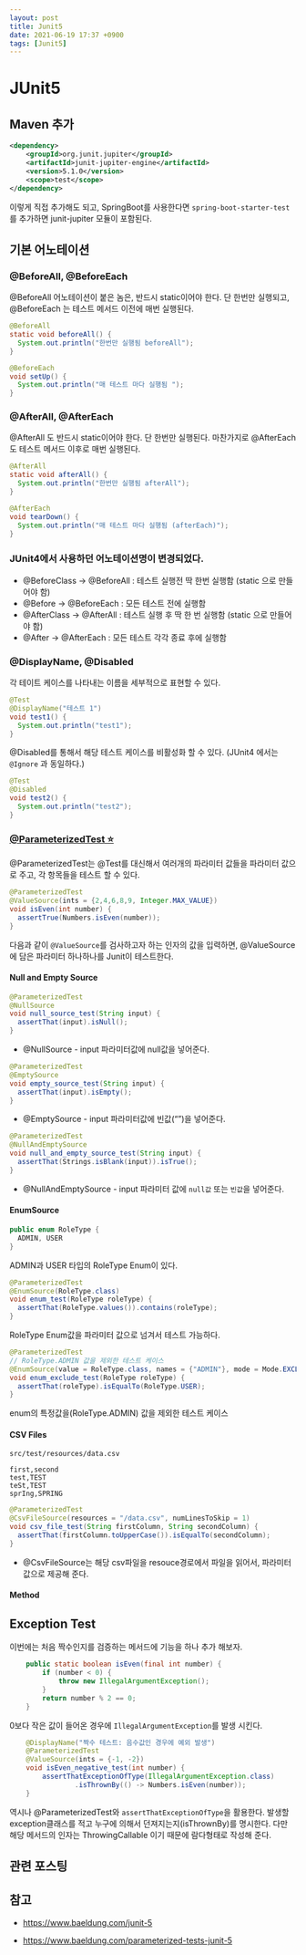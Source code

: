 ```yaml
---
layout: post
title: Junit5 
date: 2021-06-19 17:37 +0900
tags: [Junit5]
---
```


# JUnit5



## Maven 추가 

```xml
<dependency>
    <groupId>org.junit.jupiter</groupId>
    <artifactId>junit-jupiter-engine</artifactId>
    <version>5.1.0</version>
    <scope>test</scope>
</dependency>
```

이렇게 직접 추가해도 되고, SpringBoot를 사용한다면 `spring-boot-starter-test` 를 추가하면 junit-jupiter 모듈이 포함된다.





## 기본 어노테이션

### @BeforeAll, @BeforeEach

@BeforeAll 어노테이션이 붙은 놈은, 반드시 static이어야 한다. 단 한번만 실행되고, @BeforeEach 는 테스트 메서드 이전에 매번 실행된다.

```java
@BeforeAll
static void beforeAll() {
  System.out.println("한번만 실행됨 beforeAll");
}

@BeforeEach
void setUp() {
  System.out.println("매 테스트 마다 실행됨 ");
}
```



### @AfterAll, @AfterEach

@AfterAll 도 반드시 static이어야 한다. 단 한번만 실행된다. 마찬가지로 @AfterEach도 테스트 메서드 이후로 매번 실행된다.

```java
@AfterAll
static void afterAll() {
  System.out.println("한번만 실행됨 afterAll");
}

@AfterEach
void tearDown() {
  System.out.println("매 테스트 마다 실행됨 (afterEach)");
}

```



### JUnit4에서 사용하던 어노테이션명이 변경되었다.

- @BeforeClass → @BeforeAll : 테스트 실행전 딱 한번 실행함 (static 으로 만들어야 함)
- @Before → @BeforeEach : 모든 테스트 전에 실행함
- @AfterClass → @AfterAll : 테스트 실행 후 딱 한 번 실행함 (static 으로 만들어야 함)
- @After → @AfterEach : 모든 테스트 각각 종료 후에 실행함



### @DisplayName, @Disabled

각 테이트 케이스를 나타내는 이름을 세부적으로 표현할 수 있다.

```java
@Test
@DisplayName("테스트 1")
void test1() {
  System.out.println("test1");
}
```

@Disabled를 통해서 해당 테스트 케이스를 비활성화 할 수 있다. (JUnit4 에서는 `@Ignore` 과 동일하다.)

```java
@Test
@Disabled 
void test2() {
  System.out.println("test2");
}
```



### <u>@ParameterizedTest ⭐️</u>

@ParameterizedTest는 @Test를 대신해서 여러개의 파라미터 값들을 파라미터 값으로 주고, 각 항목들을 테스트 할 수 있다. 

```java
@ParameterizedTest
@ValueSource(ints = {2,4,6,8,9, Integer.MAX_VALUE})
void isEven(int number) {
  assertTrue(Numbers.isEven(number));
}
```

다음과 같이 `@ValueSource`를 검사하고자 하는 인자의 값을 입력하면, @ValueSource에 담은 파라미터 하나하나를 Junit이 테스트한다.



#### Null and Empty Source

```java
@ParameterizedTest
@NullSource
void null_source_test(String input) {
  assertThat(input).isNull();
}
```

- @NullSource -  input 파라미터값에 null값을 넣어준다. 

```java
@ParameterizedTest
@EmptySource
void empty_source_test(String input) {
  assertThat(input).isEmpty();
}
```

- @EmptySource -  input 파라미터값에 빈값(“”)을 넣어준다. 

```java
@ParameterizedTest
@NullAndEmptySource
void null_and_empty_source_test(String input) {
  assertThat(Strings.isBlank(input)).isTrue();
}
```

- @NullAndEmptySource - input 파라미터 값에 `null값` 또는 `빈값`을 넣어준다.



#### EnumSource

```java
public enum RoleType {
  ADMIN, USER
}
```

ADMIN과 USER 타입의 RoleType Enum이 있다.

```java
@ParameterizedTest
@EnumSource(RoleType.class)
void enum_test(RoleType roleType) {
  assertThat(RoleType.values()).contains(roleType);
}
```

RoleType Enum값을 파라미터 값으로 넘겨서 테스트 가능하다.

```java
@ParameterizedTest
// RoleType.ADMIN 값을 제외한 테스트 케이스
@EnumSource(value = RoleType.class, names = {"ADMIN"}, mode = Mode.EXCLUDE)
void enum_exclude_test(RoleType roleType) {
  assertThat(roleType).isEqualTo(RoleType.USER);
}
```

enum의 특정값을(RoleType.ADMIN) 값을 제외한 테스트 케이스

#### CSV Files

`src/test/resources/data.csv`

```
first,second
test,TEST
teSt,TEST
sprIng,SPRING
```



```java
@ParameterizedTest
@CsvFileSource(resources = "/data.csv", numLinesToSkip = 1)
void csv_file_test(String firstColumn, String secondColumn) {
  assertThat(firstColumn.toUpperCase()).isEqualTo(secondColumn);
}
```

- @CsvFileSource는 해당 csv파일을 resouce경로에서 파일을 읽어서, 파라미터 값으로 제공해 준다.



#### Method



## Exception Test

이번에는 처음 짝수인지를 검증하는 메서드에 기능을 하나 추가 해보자.

```java
    public static boolean isEven(final int number) {
        if (number < 0) {
            throw new IllegalArgumentException();
        }
        return number % 2 == 0;
    }
```

0보다 작은 값이 들어온 경우에 `IllegalArgumentException`를 발생 시킨다.

```java
    @DisplayName("짝수 테스트: 음수값인 경우에 예외 발생")
    @ParameterizedTest
    @ValueSource(ints = {-1, -2})
    void isEven_negative_test(int number) {
        assertThatExceptionOfType(IllegalArgumentException.class)
                .isThrownBy(() -> Numbers.isEven(number));
    }
```

역시나 @ParameterizedTest와 `assertThatExceptionOfType`을 활용한다.
발생할 exception클래스를 적고 누구에 의해서 던져지는지(isThrownBy)를 명시한다. 다만 해당 메서드의 인자는 ThrowingCallable 이기 때문에 람다형태로 작성해 준다.



## 관련 포스팅



## 참고 

- https://www.baeldung.com/junit-5

- https://www.baeldung.com/parameterized-tests-junit-5

  





